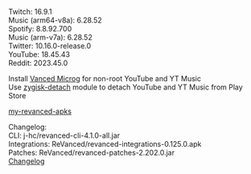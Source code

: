 Twitch: 16.9.1  
Music (arm64-v8a): 6.28.52  
Spotify: 8.8.92.700  
Music (arm-v7a): 6.28.52  
Twitter: 10.16.0-release.0  
YouTube: 18.45.43  
Reddit: 2023.45.0  

Install [Vanced Microg](https://github.com/TeamVanced/VancedMicroG/releases) for non-root YouTube and YT Music  
Use [zygisk-detach](https://github.com/j-hc/zygisk-detach) module to detach YouTube and YT Music from Play Store  

[my-revanced-apks](https://github.com/Zalatis/my-revanced-apks)  

Changelog:  
CLI: j-hc/revanced-cli-4.1.0-all.jar  
Integrations: ReVanced/revanced-integrations-0.125.0.apk  
Patches: ReVanced/revanced-patches-2.202.0.jar  
[Changelog](https://github.com/ReVanced/revanced-patches/releases/tag/v2.202.0)  
